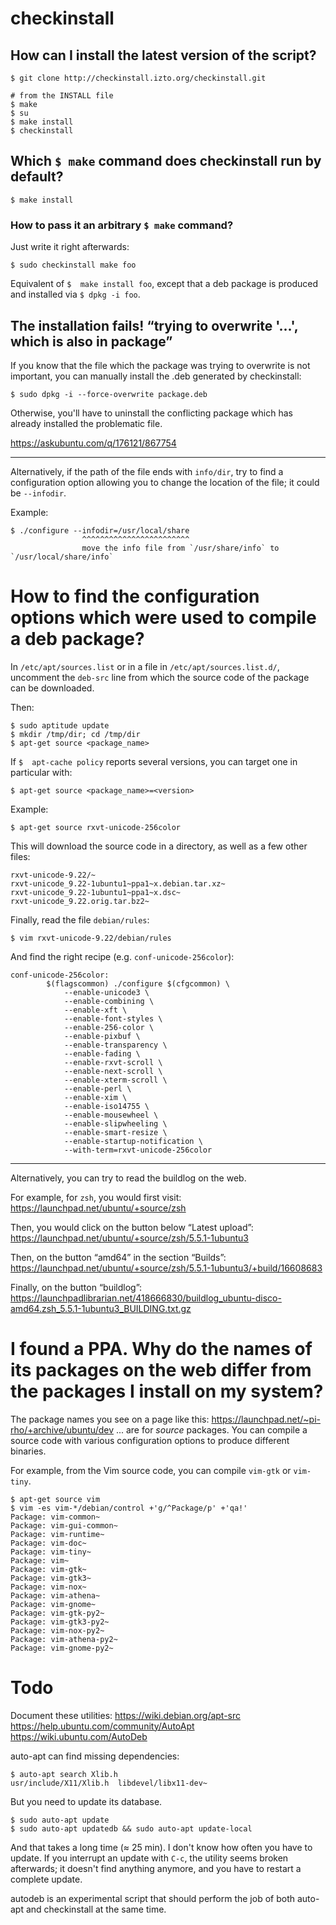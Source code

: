 # checkinstall
## How can I install the latest version of the script?

    $ git clone http://checkinstall.izto.org/checkinstall.git

    # from the INSTALL file
    $ make
    $ su
    $ make install
    $ checkinstall

##
## Which `$ make` command does checkinstall run by default?

    $ make install

### How to pass it an arbitrary `$ make` command?

Just write it right afterwards:

    $ sudo checkinstall make foo

Equivalent of `$  make install foo`, except  that a deb package  is produced and
installed via `$ dpkg -i foo`.

##
## The installation fails!  “trying to overwrite '...', which is also in package”

If you  know that  the file  which the package  was trying  to overwrite  is not
important, you can manually install the .deb generated by checkinstall:

    $ sudo dpkg -i --force-overwrite package.deb

Otherwise, you'll  have to uninstall  the conflicting package which  has already
installed the problematic file.

<https://askubuntu.com/q/176121/867754>

---

Alternatively, if  the path  of the  file ends  with `info/dir`,  try to  find a
configuration option allowing  you to change the location of  the file; it could
be `--infodir`.

Example:

    $ ./configure --infodir=/usr/local/share
                    ^^^^^^^^^^^^^^^^^^^^^^^^
                    move the info file from `/usr/share/info` to `/usr/local/share/info`

##
# How to find the configuration options which were used to compile a deb package?

In `/etc/apt/sources.list` or in a file in `/etc/apt/sources.list.d/`, uncomment
the `deb-src` line from which the source code of the package can be downloaded.

Then:

    $ sudo aptitude update
    $ mkdir /tmp/dir; cd /tmp/dir
    $ apt-get source <package_name>

If  `$  apt-cache policy`  reports  several  versions,  you  can target  one  in
particular with:

    $ apt-get source <package_name>=<version>

Example:

    $ apt-get source rxvt-unicode-256color

This will download the source code in a directory, as well as a few other files:

    rxvt-unicode-9.22/~
    rxvt-unicode_9.22-1ubuntu1~ppa1~x.debian.tar.xz~
    rxvt-unicode_9.22-1ubuntu1~ppa1~x.dsc~
    rxvt-unicode_9.22.orig.tar.bz2~

Finally, read the file `debian/rules`:

    $ vim rxvt-unicode-9.22/debian/rules

And find the right recipe (e.g. `conf-unicode-256color`):

    conf-unicode-256color:
            $(flagscommon) ./configure $(cfgcommon) \
                --enable-unicode3 \
                --enable-combining \
                --enable-xft \
                --enable-font-styles \
                --enable-256-color \
                --enable-pixbuf \
                --enable-transparency \
                --enable-fading \
                --enable-rxvt-scroll \
                --enable-next-scroll \
                --enable-xterm-scroll \
                --enable-perl \
                --enable-xim \
                --enable-iso14755 \
                --enable-mousewheel \
                --enable-slipwheeling \
                --enable-smart-resize \
                --enable-startup-notification \
                --with-term=rxvt-unicode-256color

---

Alternatively, you can try to read the buildlog on the web.

For example, for `zsh`, you would first visit:
<https://launchpad.net/ubuntu/+source/zsh>

Then, you would click on the button below “Latest upload”:
<https://launchpad.net/ubuntu/+source/zsh/5.5.1-1ubuntu3>

Then, on the button “amd64” in the section “Builds”:
<https://launchpad.net/ubuntu/+source/zsh/5.5.1-1ubuntu3/+build/16608683>

Finally, on the button “buildlog”:
<https://launchpadlibrarian.net/418666830/buildlog_ubuntu-disco-amd64.zsh_5.5.1-1ubuntu3_BUILDING.txt.gz>

# I found a PPA.  Why do the names of its packages on the web differ from the packages I install on my system?

The package names you see on a page like this:
<https://launchpad.net/~pi-rho/+archive/ubuntu/dev>
... are for *source* packages.
You can  compile a  source code  with various  configuration options  to produce
different binaries.

For example, from the Vim source code, you can compile `vim-gtk` or `vim-tiny`.

    $ apt-get source vim
    $ vim -es vim-*/debian/control +'g/^Package/p' +'qa!'
    Package: vim-common~
    Package: vim-gui-common~
    Package: vim-runtime~
    Package: vim-doc~
    Package: vim-tiny~
    Package: vim~
    Package: vim-gtk~
    Package: vim-gtk3~
    Package: vim-nox~
    Package: vim-athena~
    Package: vim-gnome~
    Package: vim-gtk-py2~
    Package: vim-gtk3-py2~
    Package: vim-nox-py2~
    Package: vim-athena-py2~
    Package: vim-gnome-py2~

##
# Todo

Document these utilities:
<https://wiki.debian.org/apt-src>
<https://help.ubuntu.com/community/AutoApt>
<https://wiki.ubuntu.com/AutoDeb>

auto-apt can find missing dependencies:

    $ auto-apt search Xlib.h
    usr/include/X11/Xlib.h  libdevel/libx11-dev~

But you need to update its database.

    $ sudo auto-apt update
    $ sudo auto-apt updatedb && sudo auto-apt update-local

And that takes a long time (≈ 25 min).
I don't know how often you have to update.
If you interrupt  an update with `C-c`, the utility  seems broken afterwards; it
doesn't find anything anymore, and you have to restart a complete update.

autodeb is an  experimental script that should perform the  job of both auto-apt
and checkinstall at the same time.

